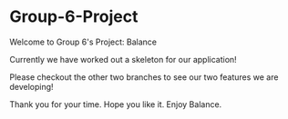 # Group-6-Project
Welcome to Group 6's Project: Balance

Currently we have worked out a skeleton for our application!

Please checkout the other two branches to see our two features we are developing!

Thank you for your time. Hope you like it. Enjoy Balance.
